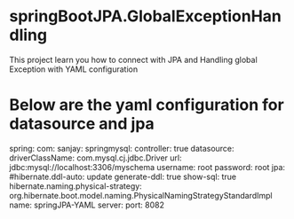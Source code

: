 # springBootJPA.GlobalExceptionHandling
This project learn you how to connect with JPA and Handling global Exception with YAML configuration
# Below are the yaml configuration for datasource and jpa 
spring:
  com:
    sanjay:
      springmysql:
        controller: true
  datasource:
    driverClassName: com.mysql.cj.jdbc.Driver
    url: jdbc:mysql://localhost:3306/myschema
    username: root
    password: root
  jpa:
    #hibernate.ddl-auto: update
    generate-ddl: true
    show-sql: true
    hibernate.naming.physical-strategy: org.hibernate.boot.model.naming.PhysicalNamingStrategyStandardImpl
name: springJPA-YAML
server:
  port: 8082
